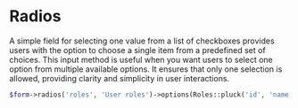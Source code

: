 # Radios

A simple field for selecting one value from a list of checkboxes provides users with the option to choose a single item from a predefined set of choices. This input method is useful when you want users to select one option from multiple available options. It ensures that only one selection is allowed, providing clarity and simplicity in user interactions.
```php
$form->radios('roles', 'User roles')->options(Roles::pluck('id', 'name'))
```
